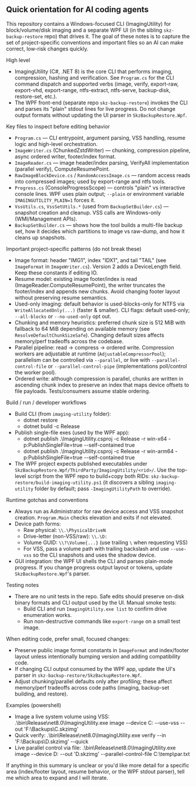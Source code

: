 ## Quick orientation for AI coding agents

This repository contains a Windows-focused CLI (ImagingUtility) for block/volume/disk imaging and a separate WPF UI (in the sibling `skz-backup-restore` repo) that drives it. The goal of these notes is to capture the set of project-specific conventions and important files so an AI can make correct, low-risk changes quickly.

High level
- ImagingUtility (C#, .NET 8) is the core CLI that performs imaging, compression, hashing and verification. See `Program.cs` for the CLI command dispatch and supported verbs (image, verify, export-raw, export-vhd, export-range, ntfs-extract, ntfs-serve, backup-disk, restore-set, etc.).
- The WPF front-end (separate repo `skz-backup-restore`) invokes the CLI and parses its "plain" stdout lines for live progress. Do not change output formats without updating the UI parser in `SkzBackupRestore.Wpf`.

Key files to inspect before editing behavior
- `Program.cs` — CLI entrypoint, argument parsing, VSS handling, resume logic and high-level orchestration.
- `ImageWriter.cs` (ChunkedZstdWriter) — chunking, compression pipeline, async ordered writer, footer/index format.
- `ImageReader.cs` — image header/index parsing, VerifyAll implementation (parallel verify), ComputeResumePoint.
- `RawImageBlockDevice.cs` / `RandomAccessImage.cs` — random access reads into compressed images; used by export-range and ntfs tools.
- `Progress.cs` (ConsoleProgressScope) — controls "plain" vs interactive console lines. WPF uses plain output; `--plain` or environment variable `IMAGINGUTILITY_PLAIN=1` forces it.
- `VssUtils.cs`, `VssSetUtils.*` (used from `BackupSetBuilder.cs`) — snapshot creation and cleanup. VSS calls are Windows-only (WMI/Management APIs).
- `BackupSetBuilder.cs` — shows how the tool builds a multi-file backup set, how it decides which partitions to image vs raw-dump, and how it cleans up snapshots.

Important project-specific patterns (do not break these)
- Image format: header "IMG1", index "IDX1", and tail "TAIL" (see `ImageFormat` in `ImageWriter.cs`). Version 2 adds a DeviceLength field. Keep these constants if editing IO.
- Resume model: existing image footer/index is read (ImageReader.ComputeResumePoint), the writer truncates the footer/index and appends new chunks. Avoid changing footer layout without preserving resume semantics.
- Used-only imaging: default behavior is used-blocks-only for NTFS via `WriteAllocatedOnly(...)` (faster & smaller). CLI flags: default used-only; `--all-blocks` or `--no-used-only` opt out.
- Chunking and memory heuristics: preferred chunk size is 512 MiB with fallback to 64 MiB depending on available memory (see `ResolveDefaultChunkSizeSafe`). Changing default sizes affects memory/perf tradeoffs across the codebase.
- Parallel pipeline: read -> compress -> ordered write. Compression workers are adjustable at runtime (`AdjustableCompressorPool`); parallelism can be controlled via `--parallel`, or live with `--parallel-control-file` or `--parallel-control-pipe` (implementations poll/control the worker pool).
- Ordered write: although compression is parallel, chunks are written in ascending chunk index to preserve an index that maps device offsets to file payloads. Tests/consumers assume stable ordering.

Build / run / developer workflows
- Build CLI (from `imaging-utility` folder):
  - dotnet restore
  - dotnet build -c Release
- Publish single-file exes (used by the WPF app):
  - dotnet publish .\ImagingUtility.csproj -c Release -r win-x64 -p:PublishSingleFile=true --self-contained true
  - dotnet publish .\ImagingUtility.csproj -c Release -r win-arm64 -p:PublishSingleFile=true --self-contained true
- The WPF project expects published executables under `SkzBackupRestore.Wpf/ThirdParty/ImagingUtility/<rid>/`. Use the top-level script from the WPF repo to build+copy both RIDs: `skz-backup-restore/build-imaging-utility.ps1` (it discovers a sibling `imaging-utility` folder by default; pass `-ImagingUtilityPath` to override).

Runtime gotchas and conventions
- Always run as Administrator for raw device access and VSS snapshot creation. `Program.Main` checks elevation and exits if not elevated.
- Device path forms:
  - Raw physical: `\\.\PhysicalDriveN`
  - Drive-letter (non-VSS/raw): `\\.\D:`
  - Volume GUID: `\\?\Volume{...}` (use trailing `\` when requesting VSS)
  - For VSS, pass a volume path with trailing backslash and use `--use-vss` so the CLI snapshots and uses the shadow device.
- GUI integration: the WPF UI shells the CLI and parses plain-mode progress. If you change progress output layout or tokens, update `SkzBackupRestore.Wpf`'s parser.

Testing notes
- There are no unit tests in the repo. Safe edits should preserve on-disk binary formats and CLI output used by the UI. Manual smoke tests:
  - Build CLI and run `ImagingUtility.exe list` to confirm drive enumeration works.
  - Run non-destructive commands like `export-range` on a small test image.

When editing code, prefer small, focused changes:
- Preserve public image format constants in `ImageFormat` and index/footer layout unless intentionally bumping version and adding compatibility code.
- If changing CLI output consumed by the WPF app, update the UI's parser in `skz-backup-restore/SkzBackupRestore.Wpf`.
- Adjust chunking/parallel defaults only after profiling; these affect memory/perf tradeoffs across code paths (imaging, backup-set building, and restore).

Examples (powershell)
- Image a live system volume using VSS:
  .\bin\Release\net8.0\ImagingUtility.exe image --device C: --use-vss --out 'F:\Backups\C.skzimg'
- Quick verify:
  .\bin\Release\net8.0\ImagingUtility.exe verify --in 'F:\Backups\D.skzimg' --quick
- Live parallel control via file:
  .\bin\Release\net8.0\ImagingUtility.exe image --device D: --out 'D.skzimg' --parallel-control-file C:\temp\par.txt

If anything in this summary is unclear or you'd like more detail for a specific area (index/footer layout, resume behavior, or the WPF stdout parser), tell me which area to expand and I will iterate.
